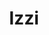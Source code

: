 ---
layout: $layouts/History.astro
title: Izzi
year: 2024
photo: https://stuypulse.nyc3.cdn.digitaloceanspaces.com/site/img/old-bots/Izzi.jpeg
source: https://github.com/StuyPulse/Izzi
youtube_links:
  - name: Robot Reveal
    url: https://youtu.be/YToWNZOa048?si=TZtw6tRR6GoBRmch
awards:
  - South Florida Regional Gracious Professionalism Award
  - Finger Lakes Regional FIRST Impact Award
  - New York City Regional Finalists
  - New York City Regional Excellence in Engineering Award 
---